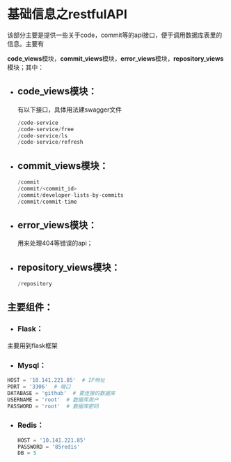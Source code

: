 # 基础信息之restfulAPI

该部分主要是提供一些关于code，commit等的api接口，便于调用数据库表里的信息。主要有

**code_views**模块，**commit_views**模块，**error_views**模块，**repository_views**模块；其中：



- ## **code_views**模块：

  有以下接口，具体用法建swagger文件

  ```python
  /code-service
  /code-service/free
  /code-service/ls
  /code-service/refresh
  ```



- ## **commit_views**模块：

  ```python
  /commit
  /commit/<commit_id>
  /commit/developer-lists-by-commits
  /commit/commit-time
  ```



- ## **error_views**模块：

  用来处理404等错误的api；



- ## **repository_views**模块：

  ```python
  /repository
  ```





## 主要组件：

- ### Flask：

主要用到flask框架

- ### Mysql：

```python
HOST = '10.141.221.85'  # IP地址
PORT = '3306'  # 端口
DATABASE = 'github'  # 要连接的数据库
USERNAME = 'root'  # 数据库用户
PASSWORD = 'root'  # 数据库密码
```

- ### Redis：

  ```python
  HOST = '10.141.221.85'
  PASSWORD = '85redis'
  DB = 5
  ```